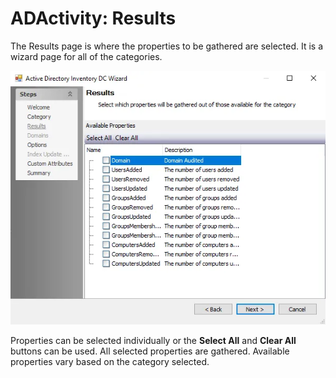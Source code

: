 # ADActivity: Results

The Results page is where the properties to be gathered are selected. It is a wizard page for all of the categories.

![Active Directory Activity DC wizard Results page](../../../../../../static/img/product_docs/accessanalyzer/enterpriseauditor/admin/datacollector/adinventory/results.webp)

Properties can be selected individually or the __Select All__ and __Clear All__ buttons can be used. All selected properties are gathered. Available properties vary based on the category selected.
